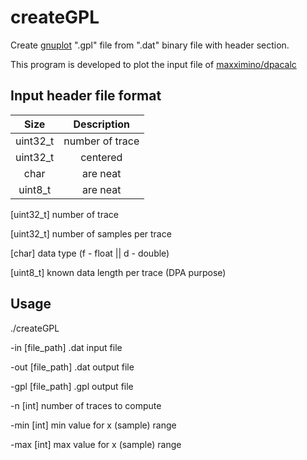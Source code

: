 # createGPL
Create [gnuplot](http://www.gnuplot.info/) ".gpl" file from ".dat" binary file with header section.

This program is developed to plot the input file of [maxximino/dpacalc](https://github.com/maxximino/dpacalc)

## Input header file format
| Size        	| Description		| 
| :-----------: |:-------------:| 
| uint32_t	   	| number of trace | 
| uint32_t      | centered      | 
| char 					| are neat      | 
| uint8_t 			| are neat      | 

[uint32_t] 	number of trace

[uint32_t] 	number of samples per trace

[char] 			data type (f - float || d - double)

[uint8_t] 	known data length per trace (DPA purpose)

## Usage
./createGPL 

-in 	[file_path]		.dat input file

-out 	[file_path]		.dat output file

-gpl 	[file_path]		.gpl output file

-n 		[int] 				number of traces to compute

-min 	[int]					min value for x (sample) range 

-max 	[int]					max value for x (sample) range
